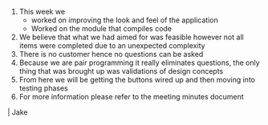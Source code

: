 1. This week we 
	- worked on improving the look and feel of the application
	- Worked on the module that compiles code
2. We believe that what we had aimed for was feasible however not all items were completed due to an unexpected complexity
3. There is no customer hence no questions can be asked
4. Because we are pair programming it really eliminates questions, the only thing that was brought up was validations of design concepts
5. From here we will be getting the buttons wired up and then moving into testing phases
6. For more information please refer to the meeting minutes document

| Jake